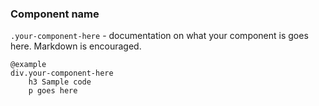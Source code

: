 ### Component name

`.your-component-here` - documentation on what your component is goes here. Markdown is encouraged.

	@example
	div.your-component-here
		h3 Sample code
		p goes here
